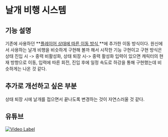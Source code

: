 # 날개 비행 시스템

## 기능 설명
 기존에 사용하던 **[플레이어 상태에 따른 이동 방식 ][Movementlink]**에 추가한 이동 방식이다.
원신에서 사용하는 날개 비행을 비슷하게 구현해 볼까 해서 시작한 기능 구현이고 구현 방식은
상태 진입 시 -> 중력 비활성화, 상태 퇴장 시-> 중력 활성화
입력이 있으면 캐릭터의 현재 방향으로 이동, 입력에 따른 회전, 진입 후에 일정 속도로 하강을 통해 구현했는데 비슷하게는 나온 것 같다.
 
## 추가로 개선하고 싶은 부분
  상태 퇴장 시에 날개를 접으면서 끝나도록 변경하는 것이 자연스러울 것 같다.
 
## 유튜브
 [![Video Label](http://img.youtube.com/vi/Fk4OVNQ56G4/0.jpg)](https://youtu.be/Fk4OVNQ56G4)

[Movementlink]: /PublicStudyRecordRepository/VariousFunctions/Movement&Parkour/Movement